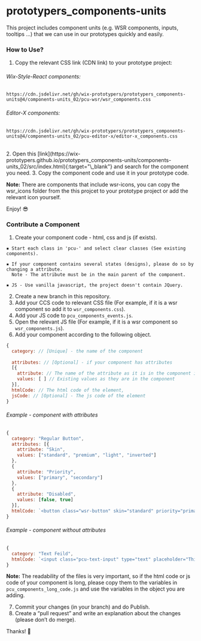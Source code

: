 # prototypers_components-units
This project includes component units (e.g. WSR components, inputs, tooltips ...) that we can use in our prototypes quickly and easily.

### How to Use?
1. Copy the relevant CSS link (CDN link) to your prototype project:

###### Wix-Style-React components:
```
https://cdn.jsdelivr.net/gh/wix-prototypers/prototypers_components-units@4/components-units_02/pcu-wsr/wsr_components.css
```
###### Editor-X components:
```
https://cdn.jsdelivr.net/gh/wix-prototypers/prototypers_components-units@4/components-units_02/pcu-editor-x/editor-x_components.css
```
<br>
2. Open this [link](https://wix-prototypers.github.io/prototypers_components-units/components-units_02/src/index.html){:target="\_blank"} and search for the component you need.
3. Copy the component code and use it in your prototype code.

<b>Note:</b> There are components that include wsr-icons, you can copy the wsr_icons folder from the this projcet to your prototype project or add the relevant icon yourself.

Enjoy! 😎

### Contribute a Component
1. Create your component code - html, css and js (if exists).

```
▪️ Start each class in 'pcu-' and select clear classes (See existing components).

▪️ If your component contains several states (designs), please do so by changing a attribute.
  Note - The attribute must be in the main parent of the component.
  
▪️ JS - Use vanilla javascript, the project doesn't contain JQuery.
```

2. Create a new branch in this repository.
3. Add your CCS code to relevant CSS file (For example, if it is a wsr component so add it to ```wsr_components.css```).
4. Add your JS code to ```pcu_components_events.js```.
5. Open the relevant JS file (For example, if it is a wsr component so ```wsr_components.js```).
6. Add your component according to the following object.

``` javascript
{
  category: // [Unique] - the name of the component
  
  attributes: // [Optional] - if your component has attributes 
  [{
    attribute: // The name of the attribute as it is in the component itself
    values: [ ] // Existing values as they are in the component
  }],
  htmlCode: // The html code of the element,
  jsCode: // [Optional] - The js code of the element
}
```

###### Example - component with attributes
``` javascript
{
  category: "Regular Button",
  attributes: [{
    attribute: "Skin",
    values: ["standard", "premium", "light", "inverted"]
  },
  {
    attribute: "Priority",
    values: ["primary", "secondary"]
  },
  {
    attribute: "Disabled",
    values: [false, true]
  }],
  htmlCode: `<button class="wsr-button" skin="standard" priority="primary">Button</button>`
}
```

###### Example - component without attributes
``` javascript
{
  category: "Text Feild",
  htmlCode: `<input class="pcu-text-input" type="text" placeholder="This is a placeholder">`
}
```

<b>Note:</b> The readability of the files is very important, so if the html code or js code of your component is long, please copy them to the variables in ```pcu_components_long_code.js``` and use the variables in the object you are adding.

7. Commit your changes (in your branch) and do Publish.
8. Create a “pull request” and write an explanation about the changes (please don’t do merge).

Thanks! 🖤
